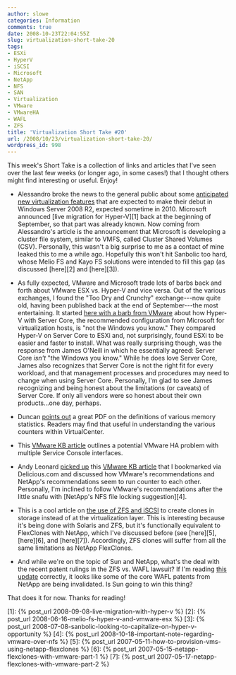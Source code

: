 ```yaml
---
author: slowe
categories: Information
comments: true
date: 2008-10-23T22:04:55Z
slug: virtualization-short-take-20
tags:
- ESXi
- HyperV
- iSCSI
- Microsoft
- NetApp
- NFS
- SAN
- Virtualization
- VMware
- VMwareHA
- WAFL
- ZFS
title: 'Virtualization Short Take #20'
url: /2008/10/23/virtualization-short-take-20/
wordpress_id: 998
---
```


This week's Short Take is a collection of links and articles that I've seen over the last few weeks (or longer ago, in some cases!) that I thought others might find interesting or useful. Enjoy!

* Alessandro broke the news to the general public about some [anticipated new virtualization features](http://www.virtualization.info/2008/10/windows-server-2008-r2-to-introduce.html) that are expected to make their debut in Windows Server 2008 R2, expected sometime in 2010. Microsoft announced [live migration for Hyper-V][1] back at the beginning of September, so that part was already known. Now coming from Alessandro's article is the announcement that Microsoft is developing a cluster file system, similar to VMFS, called Cluster Shared Volumes (CSV). Personally, this wasn't a big surprise to me as a contact of mine leaked this to me a while ago. Hopefully this won't hit Sanbolic too hard, whose Melio FS and Kayo FS solutions were intended to fill this gap (as discussed [here][2] and [here][3]).

* As fully expected, VMware and Microsoft trade lots of barbs back and forth about VMware ESX vs. Hyper-V and vice versa. Out of the various exchanges, I found the "Too Dry and Crunchy" exchange---now quite old, having been published back at the end of September---the most entertaining. It started [here with a barb from VMware](http://blogs.vmware.com/virtualreality/2008/09/esxi-vs-hyper-v.html) about how Hyper-V with Server Core, the recommended configuration from Microsoft for virtualization hosts, is "not the Windows you know." They compared Hyper-V on Server Core to ESXi and, not surprisingly, found ESXi to be easier and faster to install. What was really surprising though, was the response from James O'Neill in which he essentially agreed: Server Core _isn't_ "the Windows you know." While he does love Server Core, James also recognizes that Server Core is not the right fit for every workload, and that management processes and procedures may need to change when using Server Core. Personally, I'm glad to see James recognizing and being honest about the limitations (or caveats) of Server Core. If only all vendors were so honest about their own products...one day, perhaps.

* Duncan [points out](http://www.yellow-bricks.com/2008/10/14/virtualcenter-memory-statistic-definitions/) a great PDF on the definitions of various memory statistics. Readers may find that useful in understanding the various counters within VirtualCenter.

* This [VMware KB article](http://kb.vmware.com/selfservice/microsites/search.do?cmd=displayKC&docType=kc&externalId=1005476&sliceId=1&docTypeID=DT_KB_1_1&dialogID=36340738&stateId=0%200%202961456) outlines a potential VMware HA problem with multiple Service Console interfaces.

* Andy Leonard [picked up](http://andyleonard.com/2008/10/17/esx-swap-on-nfs-or-not/) this [VMware KB article](http://kb.vmware.com/selfservice/microsites/search.do?cmd=displayKC&docType=kc&externalId=1004082&sliceId=1&docTypeID=DT_KB_1_1&dialogID=2709533&stateId=0%200%202711273) that I bookmarked via Delicious.com and discussed how VMware's recommendations and NetApp's recommendations seem to run counter to each other. Personally, I'm inclined to follow VMware's recommendations after the little snafu with [NetApp's NFS file locking suggestion][4].

* This is a cool article on [the use of ZFS and iSCSI](http://blogs.sun.com/rarneson/entry/zfs_clones_iscsi_and_vmware) to create clones in storage instead of at the virtualization layer. This is interesting because it's being done with Solaris and ZFS, but it's functionally equivalent to FlexClones with NetApp, which I've discussed before (see [here][5], [here][6], and [here][7]). Accordingly, ZFS clones will suffer from all the same limitations as NetApp FlexClones.

* And while we're on the topic of Sun and NetApp, what's the deal with the recent patent rulings in the ZFS vs. WAFL lawsuit? If I'm reading [this update](http://blogs.sun.com/dillon/entry/one_more_thing) correctly, it looks like some of the core WAFL patents from NetApp are being invalidated. Is Sun going to win this thing?

That does it for now. Thanks for reading!

[1]: {% post_url 2008-09-08-live-migration-with-hyper-v %}
[2]: {% post_url 2008-06-16-melio-fs-hyper-v-and-vmware-esx %} 
[3]: {% post_url 2008-07-08-sanbolic-looking-to-capitalize-on-hyper-v-opportunity %}
[4]: {% post_url 2008-10-18-important-note-regarding-vmware-over-nfs %}
[5]: {% post_url 2007-05-11-how-to-provision-vms-using-netapp-flexclones %}
[6]: {% post_url 2007-05-15-netapp-flexclones-with-vmware-part-1 %}
[7]: {% post_url 2007-05-17-netapp-flexclones-with-vmware-part-2 %}
